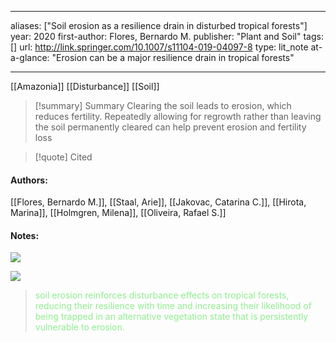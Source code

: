   
---
aliases: ["Soil erosion as a resilience drain in disturbed tropical forests"] 
year: 2020 
first-author: Flores, Bernardo M.
publisher: "Plant and Soil" 
tags:[]
url: http://link.springer.com/10.1007/s11104-019-04097-8 
type: lit_note
at-a-glance: "Erosion can be a major resilience drain in tropical forests"

--- 

[[Amazonia]] [[Disturbance]] [[Soil]]

>[!summary] Summary
>Clearing the soil leads to erosion, which reduces fertility. Repeatedly allowing for regrowth rather than leaving the soil permanently cleared can help prevent erosion and fertility loss

>[!quote] Cited
#### Authors:
[[Flores, Bernardo M.]], [[Staal, Arie]], [[Jakovac, Catarina C.]], [[Hirota, Marina]], [[Holmgren, Milena]], [[Oliveira, Rafael S.]]

#### Notes:

![](https://i.imgur.com/edDF26M.png)

![](https://i.imgur.com/X0JBdQ6.png)


> <span style="color: #90EE90">soil erosion reinforces disturbance effects on tropical forests, reducing their resilience with time and increasing their likelihood of being trapped in an alternative vegetation state that is persistently vulnerable to erosion.</span>
    

